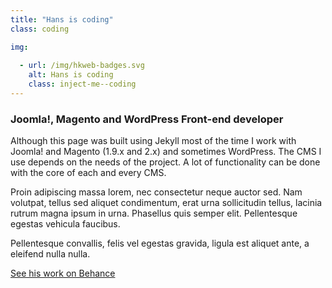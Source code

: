 ```yaml
---
title: "Hans is coding"
class: coding

img:
 
  - url: /img/hkweb-badges.svg
    alt: Hans is coding
    class: inject-me--coding
---
```


### Joomla!, Magento and WordPress Front-end developer

Although this page was built using Jekyll most of the time I work with Joomla! and Magento (1.9.x and 2.x) and sometimes WordPress. The CMS I use depends on the needs of the project. A lot of functionality can be done with the core of each and every CMS. 

Proin adipiscing massa lorem, nec consectetur neque auctor sed. Nam volutpat, tellus sed aliquet condimentum, erat urna sollicitudin tellus, lacinia rutrum magna ipsum in urna. Phasellus quis semper elit. Pellentesque egestas vehicula faucibus. 

Pellentesque convallis, felis vel egestas gravida, ligula est aliquet ante, a eleifend nulla nulla.

[See his work on Behance](https://www.behance.net/hans2103)


